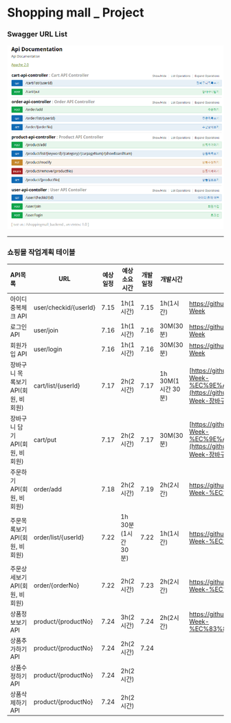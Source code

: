 # Shopping mall _ Project



### Swagger URL List

![swagger_url_list.PNG](https://github.com/Yujaehyeong/shoppingmall_1/blob/master/3week/swagger_url_list.PNG?raw=true)



------



### 쇼핑몰 작업계획 테이블

| API목록                             | URL                   | 예상일정 | 예상소요시간        | 개발일정 | 개발시간           | 작업결과서                                                   |
| :---------------------------------- | --------------------- | -------- | ------------------- | -------- | ------------------ | ------------------------------------------------------------ |
| 아이디 중복체크 API                 | user/checkid/{userId} | 7.15     | 1h(1시간)           | 7.15     | 1h(1시간)          | <https://github.com/Yujaehyeong/shoppingmall_1/wiki/3-Week>  |
| 로그인 API                          | user/join             | 7.16     | 1h(1시간)           | 7.16     | 30M(30분)          | https://github.com/Yujaehyeong/shoppingmall_1/wiki/3-Week    |
| 회원가입 API                        | user/login            | 7.16     | 1h(1시간)           | 7.16     | 30M(30분)          | https://github.com/Yujaehyeong/shoppingmall_1/wiki/3-Week    |
| 장바구니 목록보기 API(회원, 비회원) | cart/list/{userId}    | 7.17     | 2h(2시간)           | 7.17     | 1h 30M(1시간 30분) | [https://github.com/Yujaehyeong/shoppingmall_1/wiki/3-Week-%EC%9E%A5%EB%B0%94%EA%B5%AC%EB%8B%88](https://github.com/Yujaehyeong/shoppingmall_1/wiki/3-Week-장바구니) |
| 장바구니 담기 API(회원, 비회원)     | cart/put              | 7.17     | 2h(2시간)           | 7.17     | 30M(30분)          | [https://github.com/Yujaehyeong/shoppingmall_1/wiki/3-Week-%EC%9E%A5%EB%B0%94%EA%B5%AC%EB%8B%88](https://github.com/Yujaehyeong/shoppingmall_1/wiki/3-Week-장바구니) |
| 주문하기 API(회원, 비회원)          | order/add             | 7.18     | 2h(2시간)           | 7.19     | 2h(2시간)          | https://github.com/Yujaehyeong/shoppingmall_1/wiki/3-Week-%EC%A3%BC%EB%AC%B8 |
| 주문목록보기 API(회원, 비회원)      | order/list/{userId}   | 7.22     | 1h 30분(1시간 30분) | 7.22     | 1h(1시간)          | https://github.com/Yujaehyeong/shoppingmall_1/wiki/3-Week-%EC%A3%BC%EB%AC%B8 |
| 주문상세보기 API(회원, 비회원)      | order/{orderNo}       | 7.22     | 2h(2시간)           | 7.23     | 2h(2시간)          | https://github.com/Yujaehyeong/shoppingmall_1/wiki/3-Week-%EC%A3%BC%EB%AC%B8 |
| 상품정보보기 API                    | product/{productNo}   | 7.24     | 3h(2시간)           | 7.24     | 2h(2시간)          |             https://github.com/Yujaehyeong/shoppingmall_1/wiki/4-Week-%EC%83%81%ED%92%88%EA%B4%80%EB%A6%AC                                                 |
| 상품추가하기API                     | product/{productNo}   | 7.24     | 2h(2시간)           | 7.24     |                    |                                                              |
| 상품수정하기API                     | product/{productNo}   | 7.24     | 2h(2시간)           |          |                    |                                                              |
| 상품삭제하기API                     | product/{productNo}   | 7.24     | 2h(2시간)           |          |                    |                                                              |

